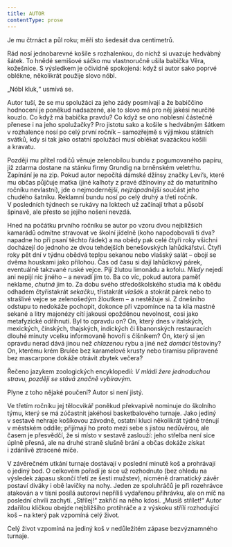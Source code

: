 ```yaml
---
title: AUTOR
contentType: prose
---
```


Je mu čtrnáct a půl roku; měří sto šedesát dva centimetrů.

Rád nosí jednobarevné košile s rozhalenkou, do nichž si uvazuje hedvábný šátek. To hnědé semišové sáčko mu vlastnoručně ušila babička Věra, kožešnice. S výsledkem je očividně spokojená: když si autor sako poprvé oblékne, několikrát použije slovo nóbl.

„Nóbl kluk,“ usmívá se.

Autor tuší, že se mu spolužáci za jeho zády posmívají a že babiččino hodnocení je poněkud nadsazené, ale to slovo má pro něj jakési neurčité kouzlo. Co když má babička pravdu? Co když se ono noblesní částečně přenese i na jeho spolužačky? Pro jistotu sako a košile s hedvábným šátkem v rozhalence nosí po celý první ročník – samozřejmě s výjimkou státních svátků, kdy si tak jako ostatní spolužáci musí oblékat svazáckou košili a kravatu.

Později mu přítel rodičů věnuje zelenobílou bundu z pogumovaného papíru, již zdarma dostane na stánku firmy Grundig na brněnském veletrhu. Zapínání je na zip. Pokud autor nepočítá dámské džínsy značky Levi’s, které mu občas půjčuje matka (jiné kalhoty z pravé džínoviny až do maturitního ročníku nevlastní), jde o nejmodernější, _nejzápadnější_ součást jeho chudého šatníku. Reklamní bundu nosí po celý druhý a třetí ročník. V posledních týdnech se rukávy na loktech už začínají trhat a působí špinavě, ale přesto se jejího nošení nevzdá.

Hned na počátku prvního ročníku se autor po vzoru dvou nejbližších kamarádů odmítne stravovat ve školní jídelně (koho napodobovali ti dva? napadne ho při psaní těchto řádek) a na obědy pak celé čtyři roky všichni docházejí do jednoho ze dvou tehdejších benešovských lahůdkářství. Čtyři roky pět dní v týdnu obědvá teplou sekanou nebo vlašský salát – obojí se dvěma houskami jako přílohou. Čas od času si dají lahůdkový párek, eventuálně takzvané ruské vejce. Pijí žlutou limonádu a kofolu. _Nikdy_ nejedí ani nepijí nic jiného – a nevadí jim to. Ba co víc, pokud autora paměť neklame, _chutná_ jim to. Za dobu svého středoškolského studia má k obědu odhadem čtyřistakrát _sekačku_, třistakrát _vlašák_ a stokrát párek nebo to strašlivé vejce se zelenošedým žloutkem – a nestěžuje si. Z dnešního odstupu to nedokáže pochopit, dokonce při vzpomínce na ta kila mastné sekané a litry majonézy cítí jakousi opožděnou nevolnost, cosi jako metafyzické odříhnutí. Byl to opravdu on? On, který dnes v italských, mexických, čínských, thajských, indických či libanonských restauracích dlouhé minuty vcelku informovaně hovoří s číšníkem? On, který si jen opravdu nerad dává jinou než _chlazenou_ rybu a jiné než _domácí_ těstoviny? On, kterému krém Brulée bez karamelové krusty nebo tiramisu připravené bez mascarpone dokáže otrávit zbytek večera?

Řečeno jazykem zoologických encyklopedií: _V_ _mládí žere jednoduchou stravu, později se stává značně vybíravým._

Plyne z toho nějaké poučení? Autor si není jistý.

  

Ve třetím ročníku jej tělocvikář poněkud překvapivě nominuje do školního týmu, který se má zúčastnit jakéhosi basketbalového turnaje. Jako jediný v sestavě nehraje košíkovou závodně, ostatní kluci několikrát týdně trénují v městském oddíle; přijímají ho proto mezi sebe s jistou nedůvěrou, ale časem je přesvědčí, že si místo v sestavě zaslouží: jeho střelba není sice úplně přesná, ale na druhé straně slušně brání a občas dokáže získat i zdánlivě ztracené míče.

V závěrečném utkání turnaje dostávají v poslední minutě koš a prohrávají o jediný bod. O celkovém pořadí je sice už rozhodnuto (bez ohledu na výsledek zápasu skončí třetí ze šesti mužstev), nicméně dramatický závěr postaví diváky i obě lavičky na nohy. Jeden ze spoluhráčů je při rozehrávce atakován a v tísni posílá autorovi nepříliš vydařenou přihrávku, ale on míč na poslední chvíli zachytí. „Střílej!“ zakřičí na něho kdosi. „Musíš střílet!“ Autor zdařilou kličkou obejde nejbližšího protihráče a z výskoku střílí rozhodující koš – na který pak vzpomíná celý život.

Celý život vzpomíná na jediný koš v nedůležitém zápase bezvýznamného turnaje.
